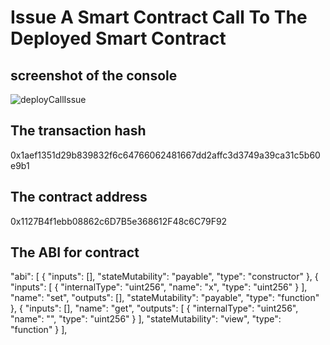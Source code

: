 # Issue A Smart Contract Call To The Deployed Smart Contract

## screenshot of the console
![deployCallIssue ](https://user-images.githubusercontent.com/51923446/129984951-3f39febd-a511-467a-8316-791388e74eb9.png)

## The transaction hash
0x1aef1351d29b839832f6c64766062481667dd2affc3d3749a39ca31c5b60e9b1


## The contract address
0x1127B4f1ebb08862c6D7B5e368612F48c6C79F92

## The ABI for contract
"abi": [
    {
      "inputs": [],
      "stateMutability": "payable",
      "type": "constructor"
    },
    {
      "inputs": [
        {
          "internalType": "uint256",
          "name": "x",
          "type": "uint256"
        }
      ],
      "name": "set",
      "outputs": [],
      "stateMutability": "payable",
      "type": "function"
    },
    {
      "inputs": [],
      "name": "get",
      "outputs": [
        {
          "internalType": "uint256",
          "name": "",
          "type": "uint256"
        }
      ],
      "stateMutability": "view",
      "type": "function"
    }
  ],
